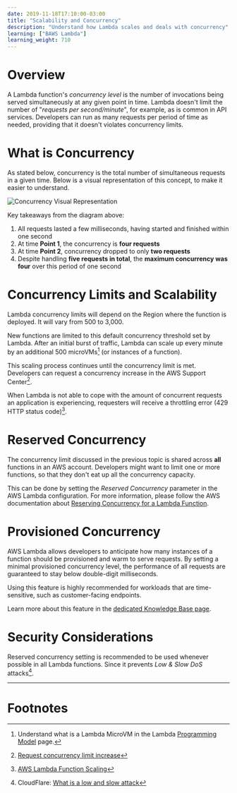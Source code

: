 ```yaml
---
date: 2019-11-18T17:10:00-03:00
title: "Scalability and Concurrency"
description: "Understand how Lambda scales and deals with concurrency"
learning: ["BAWS Lambda"]
learning_weight: 710
---
```


# Overview

A Lambda function's _concurrency level_ is the number of invocations being served simultaneously at any given point in time. Lambda doesn't limit the number of "_requests per second/minute_", for example, as is common in API services. Developers can run as many requests per period of time as needed, providing that it doesn't violates concurrency limits.

# What is Concurrency

As stated below, concurrency is the total number of simultaneous requests in a given time. Below is a visual representation of this concept, to make it easier to understand.

![Concurrency Visual Representation](/images/knowledge-base/concurrency-visual-representation.png)

Key takeaways from the diagram above:

1. All requests lasted a few milliseconds, having started and finished within one second
1. At time **Point 1**, the concurrency is **four requests**
1. At time **Point 2**, concurrency dropped to only **two requests**
1. Despite handling **five requests in total**, the **maximum concurrency was four** over this period of one second

# Concurrency Limits and Scalability

Lambda concurrency limits will depend on the Region where the function is deployed. It will vary from 500 to 3,000.

New functions are limited to this default concurrency threshold set by Lambda. After an initial burst of traffic, Lambda can scale up every minute by an additional 500 microVMs[^1] (or instances of a function).

This scaling process continues until the concurrency limit is met. Developers can request a concurrency increase in the AWS Support Center[^2].

When Lambda is not able to cope with the amount of concurrent requests an application is experiencing, requesters will receive a throttling error (429 HTTP status code)[^3].


# Reserved Concurrency

The concurrency limit discussed in the previous topic is shared across **all** functions in an AWS account. Developers might want to limit one or more functions, so that they don't eat up all the concurrency capacity.

This can be done by setting the _Reserved Concurrency_ parameter in the AWS Lambda configuration. For more information, please follow the AWS documentation about [Reserving Concurrency for a Lambda Function](https://docs.aws.amazon.com/lambda/latest/dg/per-function-concurrency.html).


# Provisioned Concurrency

AWS Lambda allows developers to anticipate how many instances of a function should be provisioned and warm to serve requests. By setting a minimal provisioned concurrency level, the performance of all requests are guaranteed to stay below double-digit milliseconds.

Using this feature is highly recommended for workloads that are time-sensitive, such as customer-facing endpoints.

Learn more about this feature in the [dedicated Knowledge Base page](/knowledge-base/aws-lambda/provisioned-concurrency/?utm_source=dashbird-site&utm_medium=blog&utm_campaign=reinvent&utm_content=lambda-provisioned-concurrency).


# Security Considerations

Reserved concurrency setting is recommended to be used whenever possible in all Lambda functions. Since it prevents _Low & Slow DoS_ attacks[^4].


---

# Footnotes

[^1]:
     Understand what is a Lambda MicroVM in the Lambda [Programming Model](/knowledge-base/aws-lambda/programming-model/?utm_source=dashbird-site&utm_medium=article&utm_campaign=knowledge-base&utm_content=aws-lambda) page.

[^2]:
     [Request concurrency limit increase](https://console.aws.amazon.com/support/v1#/case/create?issueType=service-limit-increase)

[^3]:
     [AWS Lambda Function Scaling](https://docs.aws.amazon.com/lambda/latest/dg/scaling.html)

[^4]:
     CloudFlare: [What is a low and slow attack](https://www.cloudflare.com/learning/ddos/ddos-low-and-slow-attack/)
